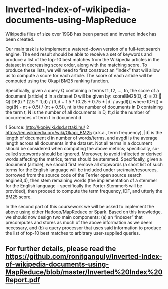 # Inverted-Index-of-wikipedia-documents-using-MapReduce

Wikipedia files of size over 19GB has been parsed and inverted index has been created.

Our main task is to implement a watered-down version of a full-text search engine. The end result
should be able to receive a set of keywords and produce a list of the top-10 best matches from the
Wikipedia articles in the dataset in decreasing score order, along with the matching score. To
produce these lists, we will need to first construct an “index” that will allow us to compute a score
for each article. The score of each article will be computed using the Okapi BM25 ranking function.

Specifically, given a query Q containing n terms t1, t2, …, tn, the score of a document (article) d in a
dataset D will be given by:
scoreBM25(Q, d) = Σt  Q[IDF(t) * (2.5 * ft,d) / (ft,d + 1.5 * (0.25 + 0.75 * |d| / avgdl))]
where IDF(t) = log((N - nt + 0.5) / (nt + 0.5)), nt is the number of documents in D containing the term
t, N is the number of all documents in D, ft,d is the number of occurrences of term t in document d

1 Source: http://kopiwiki.dsd.sztaki.hu/
2 https://en.wikipedia.org/wiki/Okapi_BM25 
(a.k.a., term frequency), |d| is the length of document d in number of words/terms, and avgdl is the
average length across all documents in the dataset.
Not all terms in a document should be considered when computing the above metrics; specifically,
so-called stopwords should be ignored. Moreover, to avoid inflected or derived words affecting the
metrics, terms should be stemmed. Specifically, given a document (article), we should first remove
all stopwords (a short list of such terms for the English language will be included under
src/main/resources, borrowed from the source code of the Terrier open source search engine3,4),
then stem remaining words (the implementation of a stemmer for the English language – specifically
the Porter Stemmer5 will be provided), then proceed to compute the term frequency, IDF, and utterly the BM25 score.

In the second part of this coursework we will be asked to implement the above using either
Hadoop/MapReduce or Spark.  Based on this knowledge, we should now design two
main components: (a) an “indexer” that precomputes and stores as much of the above information
as we deem necessary, and (b) a query processor that uses said information to produce the list of
top-10 best matches to arbitrary user-supplied queries. 

## For further details, please read the https://github.com/ronitganguly/Inverted-Index-of-wikipedia-documents-using-MapReduce/blob/master/Inverted%20Index%20Report.pdf
